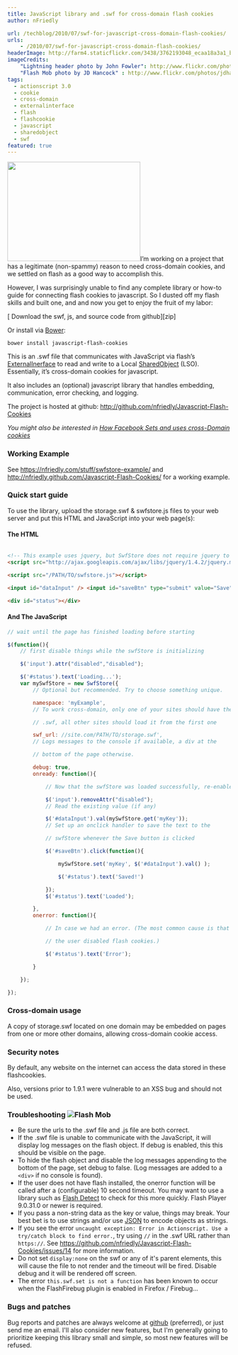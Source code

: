 ```yaml
---
title: JavaScript library and .swf for cross-domain flash cookies
author: nFriedly

url: /techblog/2010/07/swf-for-javascript-cross-domain-flash-cookies/
urls:
    - /2010/07/swf-for-javascript-cross-domain-flash-cookies/
headerImage: http://farm4.staticflickr.com/3438/3762193048_ecaa18a3a1_b.jpg
imageCredits:
	"Lightning header photo by John Fowler": http://www.flickr.com/photos/snowpeak/3762193048/
	"Flash Mob photo by JD Hancock" : http://www.flickr.com/photos/jdhancock/4317168441/
tags:
  - actionscript 3.0
  - cookie
  - cross-domain
  - externalinterface
  - flash
  - flashcookie
  - javascript
  - sharedobject
  - swf
featured: true
---
```


<img class="right" title="325990_chocolate_chip_cookies_2" src="http://nfriedly.com/techblog/wp-content/uploads/2010/07/325990_chocolate_chip_cookies_2.jpg" alt="" width="300" height="224" />I&#8217;m working on a project that has a legitimate (non-spammy) reason to need cross-domain cookies, and we settled on flash as a good way to accomplish this.
  
However, I was surprisingly unable to find any complete library or how-to guide for connecting flash cookies to javascript. So I dusted off my flash skills and built one, and and now you get to enjoy the fruit of my labor:

<!--more-->

<div class="well well-large"><p>[<i class="icon-download"></i> Download the swf, js, and source code from github][zip]</p><p>Or install via <a href="http://bower.io">Bower</a>:</p><pre><code>bower install javascript-flash-cookies</code></pre></div>


This is an .swf file that communicates with JavaScript via flash&#8217;s <a href="http://www.adobe.com/livedocs/flash/9.0/ActionScriptLangRefV3/flash/external/ExternalInterface.html">ExternalInerface</a> to read and write to a Local <a href="http://www.adobe.com/livedocs/flash/9.0/ActionScriptLangRefV3/flash/net/SharedObject.html">SharedObject</a> (LSO). Essentially, it&#8217;s cross-domain cookies for javascript.

It also includes an (optional) javascript library that handles embedding, communication, error checking, and logging.

The project is hosted at github: http://github.com/nfriedly/Javascript-Flash-Cookies

<div class="well"><em>You might also be interested in <a href="http://nfriedly.com/techblog/2010/08/how-facebook-sets-and-uses-cross-domain-cookies/">How Facebook Sets and uses cross-Domain cookies</a></em></div>

### Working Example

See <a href="http://nfriedly.com/stuff/swfstore-example/">https://nfriedly.com/stuff/swfstore-example/</a> and <a href="http://nfriedly.github.com/Javascript-Flash-Cookies/">http://nfriedly.github.com/Javascript-Flash-Cookies/</a> for a working example.

### Quick start guide

To use the library, upload the storage.swf & swfstore.js files to your web server and put this HTML and JavaScript into your web page(s):

#### The HTML

    
``` html

<!-- This example uses jquery, but SwfStore does not require jquery to work. -->
<script src="http://ajax.googleapis.com/ajax/libs/jquery/1.4.2/jquery.min.js"></script>

<script src="/PATH/TO/swfstore.js"></script>

<input id="dataInput" /> <input id="saveBtn" type="submit" value="Save" />

<div id="status"></div>

```
    
#### And The JavaScript
    
``` js
// wait until the page has finished loading before starting

$(function(){
	// first disable things while the swfStore is initializing

	$('input').attr("disabled","disabled");

	$('#status').text('Loading...');
	var mySwfStore = new SwfStore({
		// Optional but recommended. Try to choose something unique.

		namespace: 'myExample', 
		// To work cross-domain, only one of your sites should have the

		// .swf, all other sites should load it from the first one

		swf_url: //site.com/PATH/TO/storage.swf', 
		// Logs messages to the console if available, a div at the

		// bottom of the page otherwise. 

		debug: true,
		onready: function(){

			// Now that the swfStore was loaded successfully, re-enable

			$('input').removeAttr("disabled");
			// Read the existing value (if any)

			$('#dataInput').val(mySwfStore.get('myKey'));
			// Set up an onclick handler to save the text to the 

			// swfStore whenever the Save button is clicked

			$('#saveBtn').click(function(){

				mySwfStore.set('myKey', $('#dataInput').val() );

				$('#status').text('Saved!')

			});
			$('#status').text('Loaded');

		},
		onerror: function(){

			// In case we had an error. (The most common cause is that 

			// the user disabled flash cookies.)

			$('#status').text('Error');

		}

	});

});

```
    
### Cross-domain usage

A copy of storage.swf located on one domain may be embedded on pages from one or more other domains, allowing cross-domain cookie access.

### Security notes

By default, any website on the internet can access the data stored in these flashcookies.

Also, versions prior to 1.9.1 were vulnerable to an XSS bug and should not be used.

### Troubleshooting <img src="http://farm3.staticflickr.com/2705/4317168441_0c4652aaf6_n.jpg" class="right" alt="Flash Mob">

* Be sure the <span class="highlight">urls</span> to the .swf file and .js file are both correct.
* If the .swf file is unable to communicate with the JavaScript, it will <span  class="highlight">display log messages on the flash object</span>. If debug is enabled, this this should be visible on the page.
* To <span class="highlight">hide the flash object</span> and disable the <span class="highlight">log messages appending to the bottom of the page</span>, set debug to false</span>. (Log messages are added to a `<div>` if no console is found).
* If the user does not have flash installed, the onerror function will be called after a (configurable) 10 second timeout. You may want to use a library such as <a href="http://www.featureblend.com/javascript-flash-detection-library.html">Flash Detect</a> to check for this more quickly. <span  class="highlight">Flash Player 9.0.31.0</span> or newer is required.
* If you pass a <span class="highlight">non-string data</span> as the key or value, things may break. Your best bet is to use strings and/or use <a href="http://json.org">JSON</a> to encode objects as strings.
* If you see the error `uncaught exception: Error in Actionscript. Use a try/catch block to find error.`, try using `//` in the .swf URL rather than `https://`. See <a href="https://github.com/nfriedly/Javascript-Flash-Cookies/issues/14">https://github.com/nfriedly/Javascript-Flash-Cookies/issues/14</a> for more information.
* Do not set `display:none` on the swf or any of it's parent elements, this will cause the file to not render and the timeout will be fired. Disable debug and it will be rendered off screen.
* The error `this.swf.set is not a function` has been known to occur when the FlashFirebug plugin is enabled in Firefox / Firebug...
	
### Bugs and patches

Bug reports and patches are always welcome at <a href="http://github.com/nfriedly/Javascript-Flash-Cookies">github</a> (preferred), or just send me an email. I'll also consider new features, but I'm generally going to prioritize keeping this library small and simple, so most new features will be refused.

[zip]: http://github.com/nfriedly/Javascript-Flash-Cookies/zipball/master
